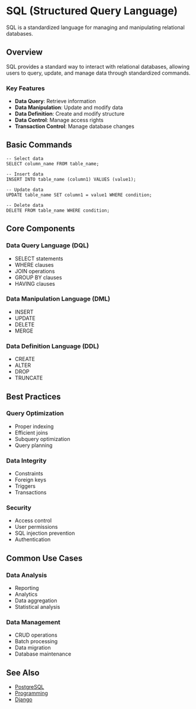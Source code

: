 # SQL (Structured Query Language)

SQL is a standardized language for managing and manipulating relational databases.

## Overview

SQL provides a standard way to interact with relational databases, allowing users to query, update, and manage data through standardized commands.

### Key Features

- **Data Query**: Retrieve information
- **Data Manipulation**: Update and modify data
- **Data Definition**: Create and modify structure
- **Data Control**: Manage access rights
- **Transaction Control**: Manage database changes

## Basic Commands

    -- Select data
    SELECT column_name FROM table_name;

    -- Insert data
    INSERT INTO table_name (column1) VALUES (value1);

    -- Update data
    UPDATE table_name SET column1 = value1 WHERE condition;

    -- Delete data
    DELETE FROM table_name WHERE condition;

## Core Components

### Data Query Language (DQL)
- SELECT statements
- WHERE clauses
- JOIN operations
- GROUP BY clauses
- HAVING clauses

### Data Manipulation Language (DML)
- INSERT
- UPDATE
- DELETE
- MERGE

### Data Definition Language (DDL)
- CREATE
- ALTER
- DROP
- TRUNCATE

## Best Practices

### Query Optimization
- Proper indexing
- Efficient joins
- Subquery optimization
- Query planning

### Data Integrity
- Constraints
- Foreign keys
- Triggers
- Transactions

### Security
- Access control
- User permissions
- SQL injection prevention
- Authentication

## Common Use Cases

### Data Analysis
- Reporting
- Analytics
- Data aggregation
- Statistical analysis

### Data Management
- CRUD operations
- Batch processing
- Data migration
- Database maintenance

## See Also
- [PostgreSQL](/wiki/PostgreSQL)
- [Programming](/wiki/Programming)
- [Django](/wiki/Django)